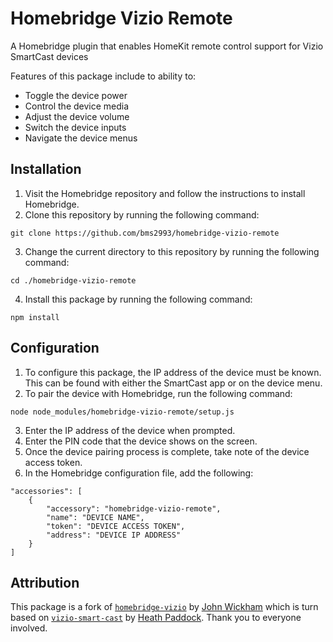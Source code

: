 # Homebridge Vizio Remote
A Homebridge plugin that enables HomeKit remote control support for Vizio SmartCast devices

Features of this package include to ability to:
- Toggle the device power
- Control the device media
- Adjust the device volume
- Switch the device inputs
- Navigate the device menus


## Installation
1) Visit the Homebridge repository and follow the instructions to install Homebridge.
2) Clone this repository by running the following command:
````
git clone https://github.com/bms2993/homebridge-vizio-remote
````
3) Change the current directory to this repository by running the following command:
````
cd ./homebridge-vizio-remote
````
4) Install this package by running the following command:
````
npm install
````

## Configuration
1) To configure this package, the IP address of the device must be known. This can be found with either the SmartCast app or on the device menu.
2) To pair the device with Homebridge, run the following command:
````
node node_modules/homebridge-vizio-remote/setup.js
````
3) Enter the IP address of the device when prompted.
4) Enter the PIN code that the device shows on the screen. 
5) Once the device pairing process is complete, take note of the device access token.
6) In the Homebridge configuration file, add the following:
````
"accessories": [
    {
        "accessory": "homebridge-vizio-remote",
        "name": "DEVICE NAME",
        "token": "DEVICE ACCESS TOKEN",
        "address": "DEVICE IP ADDRESS"
    }
]
````

## Attribution
This package is a fork of [`homebridge-vizio`](https://github.com/johnwickham/homebridge-vizio) by [John Wickham](https://github.com/johnwickham) which is turn based on [`vizio-smart-cast`](https://github.com/heathbar/vizio-smart-cast/blob/master/README.md) by [Heath Paddock](https://github.com/heathbar). Thank you to everyone involved.
